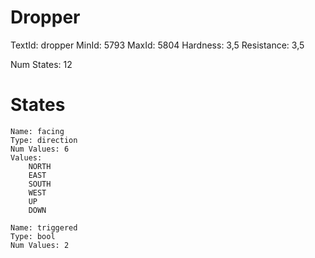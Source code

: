 # Dropper
TextId: dropper
MinId: 5793
MaxId: 5804
Hardness: 3,5
Resistance: 3,5

Num States: 12
# States
```
Name: facing
Type: direction
Num Values: 6
Values:
    NORTH
    EAST
    SOUTH
    WEST
    UP
    DOWN

Name: triggered
Type: bool
Num Values: 2
```